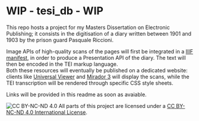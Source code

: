 # WIP - tesi_db - WIP

This repo hosts a project for my Masters Dissertation on Electronic Publishing; it consists in the digitisation of a diary written between 1901 and 1903 by the prison guard Pasquale Riccioni.  

Image APIs of high-quality scans of the pages will first be integrated in a [IIIF manifest](https://dariobaldini98.github.io/tesi_db/iiif/tesi_db_manifest.json), in order to produce a Presentation API of the diary. The text will then be encoded in the TEI markup language.  
Both these resources will eventually be published on a dedicated website: clients like [Universal Viewer](https://uv-v4.netlify.app/#?manifest=https://dariobaldini98.github.io/tesi_db/iiif/tesi_db_manifest.json) and [Mirador 3](https://projectmirador.org/embed/?iiif-content=https://dariobaldini98.github.io/tesi_db/iiif/tesi_db_manifest.json) will display the scans, while the TEI transcription will be rendered through specific CSS style sheets.  

Links will be provided in this readme as soon as avaiable.  

![CC BY-NC-ND 4.0](https://i.creativecommons.org/l/by-nc-nd/4.0/88x31.png) All parts of this project are licensed under a [CC BY-NC-ND 4.0 International License](https://creativecommons.org/licenses/by-nc-nd/4.0/deed.en).
